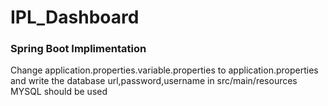 # IPL_Dashboard

### Spring Boot Implimentation

Change application.properties.variable.properties to application.properties and write the database url,password,username in src/main/resources
MYSQL should be used

